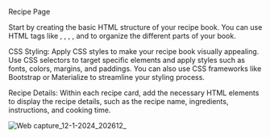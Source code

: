 
Recipe Page


Start by creating the basic HTML structure of your recipe book. You can use HTML tags like , , , , and to organize the different parts of your book.

CSS Styling:
Apply CSS styles to make your recipe book visually appealing. Use CSS selectors to target specific elements and apply styles such as fonts, colors, margins, and paddings. You can also use CSS frameworks like Bootstrap or Materialize to streamline your styling process.


Recipe Details:
Within each recipe card, add the necessary HTML elements to display the recipe details, such as the recipe name, ingredients, instructions, and cooking time.

![Web capture_12-1-2024_202612_](https://github.com/samik1234/test123/assets/82882143/e602298b-e8f9-4be1-a736-a5b8d020aab3)







































